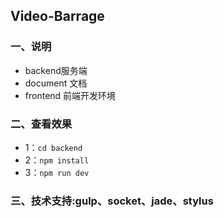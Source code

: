 ## Video-Barrage

### 一、说明
+ backend服务端
+ document 文档
+ frontend 前端开发环境

### 二、查看效果
+ 1：<code>cd backend</code>
+ 2：<code>npm install</code>
+ 3：<code>npm run dev</code>

### 三、技术支持:gulp、socket、jade、stylus

